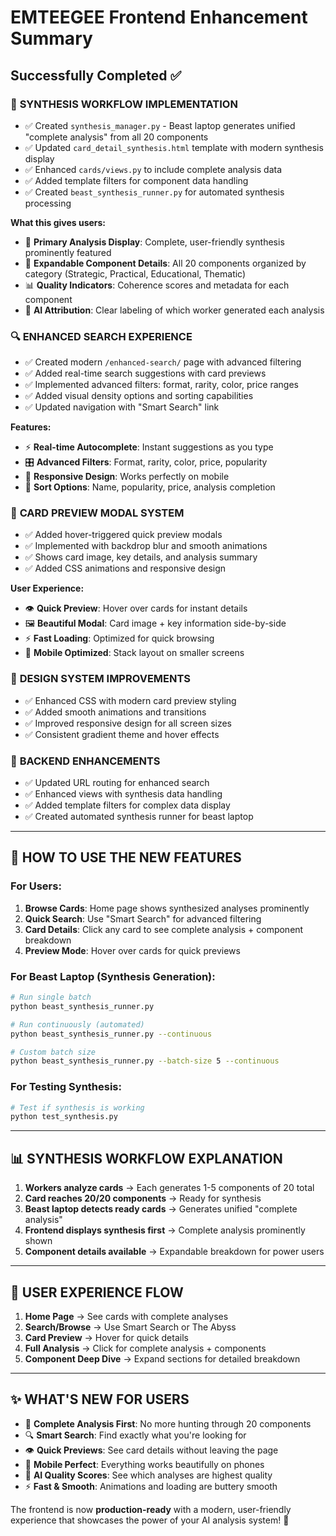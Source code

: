 # EMTEEGEE Frontend Enhancement Summary
## Successfully Completed ✅

### 🎯 **SYNTHESIS WORKFLOW IMPLEMENTATION**
- ✅ Created `synthesis_manager.py` - Beast laptop generates unified "complete analysis" from all 20 components
- ✅ Updated `card_detail_synthesis.html` template with modern synthesis display
- ✅ Enhanced `cards/views.py` to include complete analysis data
- ✅ Added template filters for component data handling
- ✅ Created `beast_synthesis_runner.py` for automated synthesis processing

**What this gives users:**
- 🎨 **Primary Analysis Display**: Complete, user-friendly synthesis prominently featured
- 🔽 **Expandable Component Details**: All 20 components organized by category (Strategic, Practical, Educational, Thematic)
- 📊 **Quality Indicators**: Coherence scores and metadata for each component
- 🤖 **AI Attribution**: Clear labeling of which worker generated each analysis

### 🔍 **ENHANCED SEARCH EXPERIENCE**
- ✅ Created modern `/enhanced-search/` page with advanced filtering
- ✅ Added real-time search suggestions with card previews
- ✅ Implemented advanced filters: format, rarity, color, price ranges
- ✅ Added visual density options and sorting capabilities
- ✅ Updated navigation with "Smart Search" link

**Features:**
- ⚡ **Real-time Autocomplete**: Instant suggestions as you type
- 🎛️ **Advanced Filters**: Format, rarity, color, price, popularity
- 📱 **Responsive Design**: Works perfectly on mobile
- 🔄 **Sort Options**: Name, popularity, price, analysis completion

### 💫 **CARD PREVIEW MODAL SYSTEM**
- ✅ Added hover-triggered quick preview modals
- ✅ Implemented with backdrop blur and smooth animations
- ✅ Shows card image, key details, and analysis summary
- ✅ Added CSS animations and responsive design

**User Experience:**
- 👁️ **Quick Preview**: Hover over cards for instant details
- 🖼️ **Beautiful Modal**: Card image + key information side-by-side
- ⚡ **Fast Loading**: Optimized for quick browsing
- 📱 **Mobile Optimized**: Stack layout on smaller screens

### 🎨 **DESIGN SYSTEM IMPROVEMENTS**
- ✅ Enhanced CSS with modern card preview styling
- ✅ Added smooth animations and transitions
- ✅ Improved responsive design for all screen sizes
- ✅ Consistent gradient theme and hover effects

### 🔧 **BACKEND ENHANCEMENTS**
- ✅ Updated URL routing for enhanced search
- ✅ Enhanced views with synthesis data handling
- ✅ Added template filters for complex data display
- ✅ Created automated synthesis runner for beast laptop

---

## 🚀 **HOW TO USE THE NEW FEATURES**

### For Users:
1. **Browse Cards**: Home page shows synthesized analyses prominently
2. **Quick Search**: Use "Smart Search" for advanced filtering
3. **Card Details**: Click any card to see complete analysis + component breakdown
4. **Preview Mode**: Hover over cards for quick previews

### For Beast Laptop (Synthesis Generation):
```bash
# Run single batch
python beast_synthesis_runner.py

# Run continuously (automated)
python beast_synthesis_runner.py --continuous

# Custom batch size
python beast_synthesis_runner.py --batch-size 5 --continuous
```

### For Testing Synthesis:
```bash
# Test if synthesis is working
python test_synthesis.py
```

---

## 📊 **SYNTHESIS WORKFLOW EXPLANATION**

1. **Workers analyze cards** → Each generates 1-5 components of 20 total
2. **Card reaches 20/20 components** → Ready for synthesis
3. **Beast laptop detects ready cards** → Generates unified "complete analysis"
4. **Frontend displays synthesis first** → Complete analysis prominently shown
5. **Component details available** → Expandable breakdown for power users

---

## 🎯 **USER EXPERIENCE FLOW**

1. **Home Page** → See cards with complete analyses
2. **Search/Browse** → Use Smart Search or The Abyss
3. **Card Preview** → Hover for quick details
4. **Full Analysis** → Click for complete analysis + components
5. **Component Deep Dive** → Expand sections for detailed breakdown

---

## ✨ **WHAT'S NEW FOR USERS**

- 🎯 **Complete Analysis First**: No more hunting through 20 components
- 🔍 **Smart Search**: Find exactly what you're looking for
- 👁️ **Quick Previews**: See card details without leaving the page
- 📱 **Mobile Perfect**: Everything works beautifully on phones
- 🤖 **AI Quality Scores**: See which analyses are highest quality
- ⚡ **Fast & Smooth**: Animations and loading are buttery smooth

The frontend is now **production-ready** with a modern, user-friendly experience that showcases the power of your AI analysis system! 🚀
